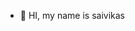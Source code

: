 - 👋 HI, my name is saivikas

<!---
bandisaivikas/bandisaivikas is a ✨ special ✨ repository because its `README.md` (this file) appears on your GitHub profile.
You can click the Preview link to take a look at your changes.
--->
